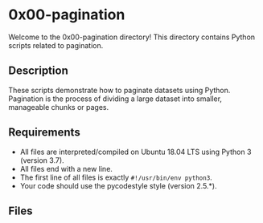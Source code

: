 # 0x00-pagination

Welcome to the 0x00-pagination directory! This directory contains Python scripts related to pagination.

## Description

These scripts demonstrate how to paginate datasets using Python. Pagination is the process of dividing a large dataset into smaller, manageable chunks or pages.

## Requirements

- All files are interpreted/compiled on Ubuntu 18.04 LTS using Python 3 (version 3.7).
- All files end with a new line.
- The first line of all files is exactly `#!/usr/bin/env python3`.
- Your code should use the pycodestyle style (version 2.5.*).

## Files

